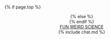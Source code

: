 <style>
  {% include header.css %}
</style>
{% if page.top %}
  <header id = 'header'>
{% else %}
  <header>
{% endif %}
  <nav class = 'nav-menu'>
    <a href="{{ "/" | relative_url}}" class = 'nav-brand '>
    FUN WEIRD SCIENCE
    </a>
  </nav>
  {% include chat.md %}
</header>
